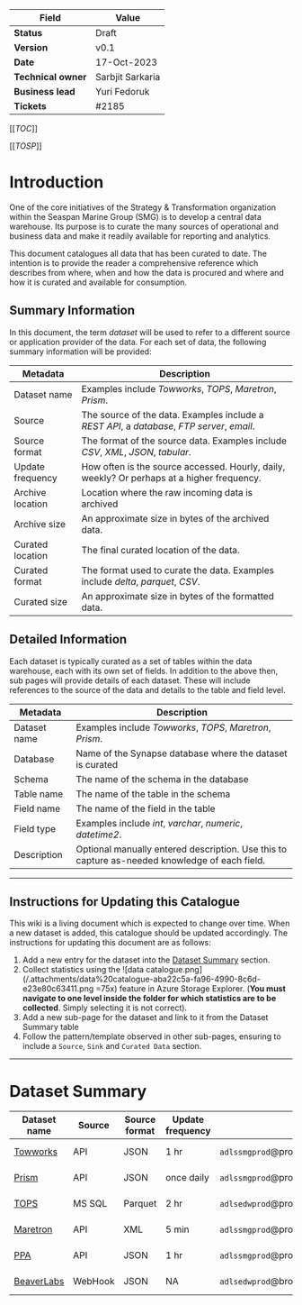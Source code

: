 |Field|Value|
|--|--|
|**Status**|Draft|
|**Version**| v0.1|
|**Date**|17-Oct-2023|
|**Technical owner**|Sarbjit Sarkaria|
|**Business lead**|Yuri Fedoruk|
|**Tickets**| #2185 <br>


[[_TOC_]]

[[_TOSP_]]


# Introduction
One of the core initiatives of the Strategy & Transformation organization within the Seaspan Marine Group (SMG) is to develop a central data warehouse. Its purpose is to curate the many sources of operational and business data and make it readily available for reporting and analytics.

This document catalogues all data that has been curated to date. The intention is to provide the reader a comprehensive reference which describes from where, when and how the data is procured and where and how it is curated and available for consumption.


## Summary Information
In this document, the term _dataset_ will be used to refer to a different source or application provider of the data. For each set of data, the following summary information will be provided:

Metadata | Description
----|----
Dataset name | Examples include _Towworks_, _TOPS_, _Maretron_, _Prism_.
Source | The source of the data. Examples include a _REST API_, a _database_, _FTP server_, _email_.
Source format | The format of the source data. Examples include _CSV_, _XML_, _JSON_, _tabular_.
Update frequency | How often is the source accessed. Hourly, daily, weekly? Or perhaps at a higher frequency.
Archive location | Location where the raw incoming data is archived
Archive size | An approximate size in bytes of the archived data.
Curated location | The final curated location of the data.
Curated format | The format used to curate the data. Examples include _delta_, _parquet_, _CSV_.
Curated size | An approximate size in bytes of the formatted data.

## Detailed Information
Each dataset is typically curated as a set of tables within the data warehouse, each with its own set of fields. In addition to the above then, sub pages will provide details of each dataset. These will include references to the source of the data and details to the table and field level.

Metadata | Description
---|---
Dataset name | Examples include _Towworks_, _TOPS_, _Maretron_, _Prism_.
Database | Name of the Synapse database where the dataset is curated
Schema | The name of the schema in the database
Table name | The name of the table in the schema
Field name | The name of the field in the table
Field type | Examples include _int_, _varchar_, _numeric_, _datetime2_.
Description | Optional manually entered description. Use this to capture as-needed knowledge of each field.

----------------------------

## Instructions for Updating this Catalogue
This wiki is a living document which is expected to change over time. When a new dataset is added, this catalogue should be updated accordingly. The instructions for updating this document are as follows:
1. Add a new entry for the dataset into the [Dataset Summary](https://dev.azure.com/seaspan-edw/SMG-DataOps/_wiki/wikis/SMG%20Data%20Ops%20Wiki?wikiVersion=GBwikiMaster&_a=edit&pagePath=/Data%20Ops%20Wiki/SMG%20Data%20Catalogue&pageId=206#dataset-summary) section.
2. Collect statistics using the ![data catalogue.png](/.attachments/data%20catalogue-aba22c5a-fa96-4990-8c6d-e23e80c63411.png =75x) feature in Azure Storage Explorer. (**You must navigate to one level inside the folder for which statistics are to be collected**. Simply selecting it is not correct).
3. Add a new sub-page for the dataset and link to it from the Dataset Summary table
4. Follow the pattern/template observed in other sub-pages, ensuring to include a `Source`, `Sink` and `Curated Data` section.

-----------------------------

# Dataset Summary
Dataset name | Source | Source format | Update frequency | Archive location | Archive size | Curated location | Curated format | Curated size | As-of date
---|---|---|---|---|---|---|---|---|--|
[Towworks](/Data-Ops-Wiki/SMG-Data-Catalogue/Towworks)| API | JSON | 1 hr | `adlssmgprod`@processed/bronze/TOWWORKSv2 | 8.54 GB | `adlssmgprod`@processed/silver/TOWWORKSv2 | Delta | 11.59 GB | 2023-10-16
[Prism](/Data-Ops-Wiki/SMG-Data-Catalogue/Prism)| API | JSON | once daily | `adlssmgprod`@processed/bronze/PRISM| 730 MB | `adlssmgprod`@processed/silver/PRISM | Delta | 78 MB | 2023-10-16
[TOPS](/Data-Ops-Wiki/SMG-Data-Catalogue/TOPS)| MS SQL| Parquet | 2 hr | `adlsedwprod`@processed/bronze/TOPS | 31.06 TB | `adlsedwprod`@processed/silver/TOPS| Delta | 12.30 TB | 2023-10-16
[Maretron](/Data-Ops-Wiki/SMG-Data-Catalogue/Maretron)| API | XML| 5 min | `adlssmgprod`@processed/bronze/MARETRON| 479 MB | `adlssmgprod`@processed/silver/MARETRON| CSV | 26.8 MB | 2023-10-17
[PPA](/Data-Ops-Wiki/SMG-Data-Catalogue/PPA)| API | JSON | 1 hr | `adlssmgprod`@processed/bronze/PPA| 3.86 MB | `adlssmgprod`@processed/silver/PPA | Delta | 286 MB | 2023-10-16
[BeaverLabs](/Data-Ops-Wiki/SMG-Data-Catalogue/BeaverLabs)| WebHook | JSON | NA | `adlsedwprod`@bronze/BEAVERLABS/DEPARTURE_ARRIVAL_EVENTS| 9.91 MB | `adlsedwprod`@silver/BEAVERLABS/DEPARTURE_ARRIVAL_EVENTS | Parquet | 363 MB | 2023-10-16



 